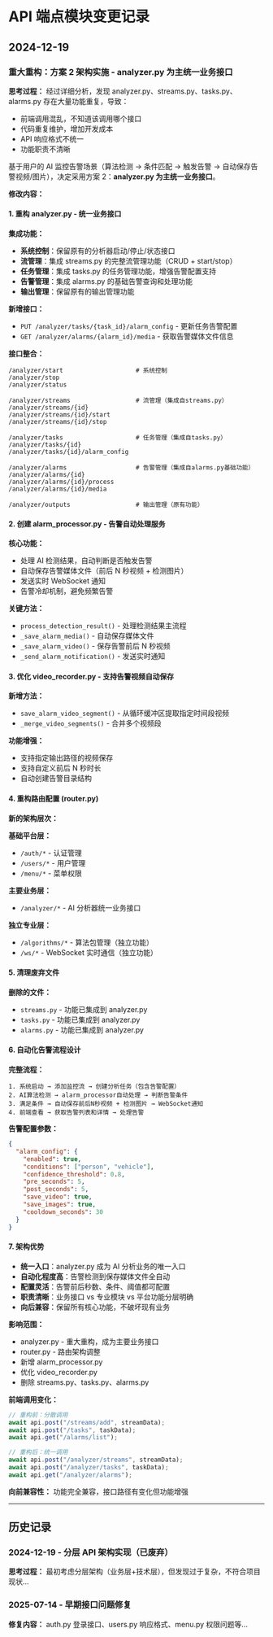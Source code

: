 # API 端点模块变更记录

## 2024-12-19

### 重大重构：方案 2 架构实施 - analyzer.py 为主统一业务接口

**思考过程：**
经过详细分析，发现 analyzer.py、streams.py、tasks.py、alarms.py 存在大量功能重复，导致：

- 前端调用混乱，不知道该调用哪个接口
- 代码重复维护，增加开发成本
- API 响应格式不统一
- 功能职责不清晰

基于用户的 AI 监控告警场景（算法检测 → 条件匹配 → 触发告警 → 自动保存告警视频/图片），决定采用方案 2：**analyzer.py 为主统一业务接口**。

**修改内容：**

#### 1. 重构 analyzer.py - 统一业务接口

**集成功能：**

- **系统控制**：保留原有的分析器启动/停止/状态接口
- **流管理**：集成 streams.py 的完整流管理功能（CRUD + start/stop）
- **任务管理**：集成 tasks.py 的任务管理功能，增强告警配置支持
- **告警管理**：集成 alarms.py 的基础告警查询和处理功能
- **输出管理**：保留原有的输出管理功能

**新增接口：**

- `PUT /analyzer/tasks/{task_id}/alarm_config` - 更新任务告警配置
- `GET /analyzer/alarms/{alarm_id}/media` - 获取告警媒体文件信息

**接口整合：**

```
/analyzer/start                    # 系统控制
/analyzer/stop
/analyzer/status

/analyzer/streams                  # 流管理（集成自streams.py）
/analyzer/streams/{id}
/analyzer/streams/{id}/start
/analyzer/streams/{id}/stop

/analyzer/tasks                    # 任务管理（集成自tasks.py）
/analyzer/tasks/{id}
/analyzer/tasks/{id}/alarm_config

/analyzer/alarms                   # 告警管理（集成自alarms.py基础功能）
/analyzer/alarms/{id}
/analyzer/alarms/{id}/process
/analyzer/alarms/{id}/media

/analyzer/outputs                  # 输出管理（原有功能）
```

#### 2. 创建 alarm_processor.py - 告警自动处理服务

**核心功能：**

- 处理 AI 检测结果，自动判断是否触发告警
- 自动保存告警媒体文件（前后 N 秒视频 + 检测图片）
- 发送实时 WebSocket 通知
- 告警冷却机制，避免频繁告警

**关键方法：**

- `process_detection_result()` - 处理检测结果主流程
- `_save_alarm_media()` - 自动保存媒体文件
- `_save_alarm_video()` - 保存告警前后 N 秒视频
- `_send_alarm_notification()` - 发送实时通知

#### 3. 优化 video_recorder.py - 支持告警视频自动保存

**新增方法：**

- `save_alarm_video_segment()` - 从循环缓冲区提取指定时间段视频
- `_merge_video_segments()` - 合并多个视频段

**功能增强：**

- 支持指定输出路径的视频保存
- 支持自定义前后 N 秒时长
- 自动创建告警目录结构

#### 4. 重构路由配置 (router.py)

**新的架构层次：**

**基础平台层：**

- `/auth/*` - 认证管理
- `/users/*` - 用户管理
- `/menu/*` - 菜单权限

**主要业务层：**

- `/analyzer/*` - AI 分析器统一业务接口

**独立专业层：**

- `/algorithms/*` - 算法包管理（独立功能）
- `/ws/*` - WebSocket 实时通信（独立功能）

#### 5. 清理废弃文件

**删除的文件：**

- `streams.py` - 功能已集成到 analyzer.py
- `tasks.py` - 功能已集成到 analyzer.py
- `alarms.py` - 功能已集成到 analyzer.py

#### 6. 自动化告警流程设计

**完整流程：**

```
1. 系统启动 → 添加监控流 → 创建分析任务（包含告警配置）
2. AI算法检测 → alarm_processor自动处理 → 判断告警条件
3. 满足条件 → 自动保存前后N秒视频 + 检测图片 → WebSocket通知
4. 前端查看 → 获取告警列表和详情 → 处理告警
```

**告警配置参数：**

```json
{
  "alarm_config": {
    "enabled": true,
    "conditions": ["person", "vehicle"],
    "confidence_threshold": 0.8,
    "pre_seconds": 5,
    "post_seconds": 5,
    "save_video": true,
    "save_images": true,
    "cooldown_seconds": 30
  }
}
```

#### 7. 架构优势

- **统一入口**：analyzer.py 成为 AI 分析业务的唯一入口
- **自动化程度高**：告警检测到保存媒体文件全自动
- **配置灵活**：告警前后秒数、条件、阈值都可配置
- **职责清晰**：业务接口 vs 专业模块 vs 平台功能分层明确
- **向后兼容**：保留所有核心功能，不破坏现有业务

**影响范围：**

- analyzer.py - 重大重构，成为主要业务接口
- router.py - 路由架构调整
- 新增 alarm_processor.py
- 优化 video_recorder.py
- 删除 streams.py、tasks.py、alarms.py

**前端调用变化：**

```javascript
// 重构前：分散调用
await api.post("/streams/add", streamData);
await api.post("/tasks", taskData);
await api.get("/alarms/list");

// 重构后：统一调用
await api.post("/analyzer/streams", streamData);
await api.post("/analyzer/tasks", taskData);
await api.get("/analyzer/alarms");
```

**向前兼容性：** 功能完全兼容，接口路径有变化但功能增强

---

## 历史记录

### 2024-12-19 - 分层 API 架构实现（已废弃）

**思考过程：** 最初考虑分层架构（业务层+技术层），但发现过于复杂，不符合项目现状...

### 2025-07-14 - 早期接口问题修复

**修复内容：** auth.py 登录接口、users.py 响应格式、menu.py 权限问题等...
